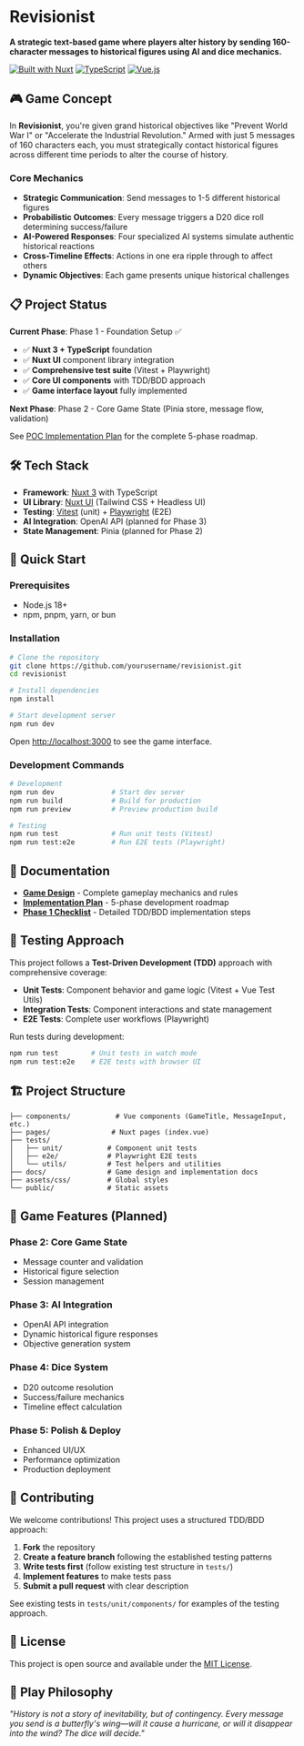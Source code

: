# Revisionist

**A strategic text-based game where players alter history by sending 160-character messages to historical figures using AI and dice mechanics.**

[![Built with Nuxt](https://img.shields.io/badge/Built%20with-Nuxt%203-00DC82?logo=nuxt.js)](https://nuxt.com/)
[![TypeScript](https://img.shields.io/badge/TypeScript-5.x-3178C6?logo=typescript)](https://www.typescriptlang.org/)
[![Vue.js](https://img.shields.io/badge/Vue.js-3.x-4FC08D?logo=vue.js)](https://vuejs.org/)

## 🎮 Game Concept

In **Revisionist**, you're given grand historical objectives like "Prevent World War I" or "Accelerate the Industrial Revolution." Armed with just 5 messages of 160 characters each, you must strategically contact historical figures across different time periods to alter the course of history.

### Core Mechanics
- **Strategic Communication**: Send messages to 1-5 different historical figures
- **Probabilistic Outcomes**: Every message triggers a D20 dice roll determining success/failure
- **AI-Powered Responses**: Four specialized AI systems simulate authentic historical reactions
- **Cross-Timeline Effects**: Actions in one era ripple through to affect others
- **Dynamic Objectives**: Each game presents unique historical challenges

## 📋 Project Status

**Current Phase**: Phase 1 - Foundation Setup ✅

- ✅ **Nuxt 3 + TypeScript** foundation
- ✅ **Nuxt UI** component library integration  
- ✅ **Comprehensive test suite** (Vitest + Playwright)
- ✅ **Core UI components** with TDD/BDD approach
- ✅ **Game interface layout** fully implemented

**Next Phase**: Phase 2 - Core Game State (Pinia store, message flow, validation)

See [POC Implementation Plan](docs/POC_IMPLEMENTATION_PLAN.md) for the complete 5-phase roadmap.

## 🛠️ Tech Stack

- **Framework**: [Nuxt 3](https://nuxt.com/) with TypeScript
- **UI Library**: [Nuxt UI](https://ui.nuxt.com/) (Tailwind CSS + Headless UI)
- **Testing**: [Vitest](https://vitest.dev/) (unit) + [Playwright](https://playwright.dev/) (E2E)
- **AI Integration**: OpenAI API (planned for Phase 3)
- **State Management**: Pinia (planned for Phase 2)

## 🚀 Quick Start

### Prerequisites
- Node.js 18+ 
- npm, pnpm, yarn, or bun

### Installation

```bash
# Clone the repository
git clone https://github.com/yourusername/revisionist.git
cd revisionist

# Install dependencies
npm install

# Start development server
npm run dev
```

Open [http://localhost:3000](http://localhost:3000) to see the game interface.

### Development Commands

```bash
# Development
npm run dev              # Start dev server
npm run build            # Build for production
npm run preview          # Preview production build

# Testing
npm run test             # Run unit tests (Vitest)
npm run test:e2e         # Run E2E tests (Playwright)
```

## 📖 Documentation

- **[Game Design](docs/GAME_DESIGN.md)** - Complete gameplay mechanics and rules
- **[Implementation Plan](docs/POC_IMPLEMENTATION_PLAN.md)** - 5-phase development roadmap  
- **[Phase 1 Checklist](docs/PHASE_1_CHECKLIST.md)** - Detailed TDD/BDD implementation steps

## 🧪 Testing Approach

This project follows a **Test-Driven Development (TDD)** approach with comprehensive coverage:

- **Unit Tests**: Component behavior and game logic (Vitest + Vue Test Utils)
- **Integration Tests**: Component interactions and state management
- **E2E Tests**: Complete user workflows (Playwright)

Run tests during development:
```bash
npm run test        # Unit tests in watch mode
npm run test:e2e    # E2E tests with browser UI
```

## 🏗️ Project Structure

```
├── components/           # Vue components (GameTitle, MessageInput, etc.)
├── pages/               # Nuxt pages (index.vue)
├── tests/
│   ├── unit/           # Component unit tests
│   ├── e2e/            # Playwright E2E tests
│   └── utils/          # Test helpers and utilities
├── docs/               # Game design and implementation docs
├── assets/css/         # Global styles
└── public/             # Static assets
```

## 🎯 Game Features (Planned)

### Phase 2: Core Game State
- Message counter and validation
- Historical figure selection
- Session management

### Phase 3: AI Integration  
- OpenAI API integration
- Dynamic historical figure responses
- Objective generation system

### Phase 4: Dice System
- D20 outcome resolution
- Success/failure mechanics
- Timeline effect calculation

### Phase 5: Polish & Deploy
- Enhanced UI/UX
- Performance optimization
- Production deployment

## 🤝 Contributing

We welcome contributions! This project uses a structured TDD/BDD approach:

1. **Fork** the repository
2. **Create a feature branch** following the established testing patterns
3. **Write tests first** (follow existing test structure in `tests/`)
4. **Implement features** to make tests pass
5. **Submit a pull request** with clear description

See existing tests in `tests/unit/components/` for examples of the testing approach.

## 📄 License

This project is open source and available under the [MIT License](LICENSE).

## 🎲 Play Philosophy

*"History is not a story of inevitability, but of contingency. Every message you send is a butterfly's wing—will it cause a hurricane, or will it disappear into the wind? The dice will decide."*
